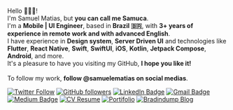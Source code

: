 Hello 🙋🏾‍♂️!
</br>
I'm Samuel Matias, but **you can call me Samuca**.
</br>
I'm a **Mobile | UI Engineer**, based in **Brazil 🇧🇷**, with **3+ years of experience in remote work and with advanced English**.
</br>
I have experience in **Design system**, **Server Driven UI** and technologies like **Flutter**, **React Native**, **Swift**, **SwiftUI**, **iOS**, **Kotlin**, **Jetpack Compose**, **Android**, and more.
</br>
It's a pleasure to have you visiting my GitHub, **I hope you like it!**
</br>
</br>
To follow my work, **follow @samuelematias on social medias**.

[![Twitter Follow](https://img.shields.io/twitter/follow/samuelematias?style=social)](https://twitter.com/samuelematias)
[![GitHub followers](https://img.shields.io/github/followers/samuelematias?label=Follow&style=social)](https://github.com/samuelematias/?tab=follow)
[![LinkedIn Badge](https://img.shields.io/badge/-LinkedIn-blue?style=social&logo=Linkedin&logoColor=blue&link=https://www.linkedin.com/in/samuelematias/)](https://www.linkedin.com/in/samuelematias/)
[![Gmail Badge](https://img.shields.io/badge/-contact@samuelematias.com-c14438?style=social&logo=Gmail&logoColor=red&link=mailto:contact@samuelematias.com)](mailto:contact@samuelematias.com)
[![Medium Badge](http://img.shields.io/badge/-Medium-1ca0f1?style=social&logo=Medium&logoColor=black&link=https://medium.com/@samuelematias)](https://medium.com/@samuelematias)
[![CV Resume](https://img.shields.io/badge/-Resume-c14438?style=social&logo=dropbox&logoColor=black&link=https://www.samuelematias.com/resume)](https://www.samuelematias.com/resume)
[![Portifolio](https://img.shields.io/badge/-Portifolio-c14438?label=◮&link=https://www.samuelematias.com/&style=social)](https://www.samuelematias.com/)
[![Bradindump Blog](https://img.shields.io/badge/-Blog-c14438?label=✍&link=https://braindump.samuelematias.com/about/&style=social)](https://braindump.samuelematias.com/about/)
